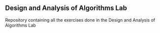 ## Design and Analysis of Algorithms Lab

Repository containing all the exercises done in the Design and Analysis of Algorithms Lab

